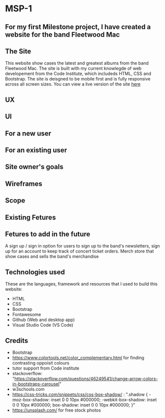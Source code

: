 # MSP-1
 For my first Milestone project, I have created a website for the band Fleetwood Mac
------------------------------------------- 

## The Site
This website show cases the latest and greatest albums from the band Fleetwood Mac. The site is built with my current knowlegde of web developement from the Code Institute, which includeds HTML, CSS and Bootstrap.
The site is deisgned to be mobile first and is fully responsive across all screen sizes.
You can view a live version of the site [here]()


## UX

## UI

## For a new user

## For an existing user

## Site owner's goals

## Wireframes

## Scope

## Existing Fetures

## Fetures to add in the future
A sign up / sign in option for users to sign up to the band's newsletters, sign up for an account to keep track of concert ticket orders.
Merch store that show cases and sells the band's merchandise

## Technologies used
These are the languages, framework and resources that I used to build this website:
- HTML
- CSS
- Bootstrap
- Fontawesome
- Github (Web and desktop app)
- Visual Studio Code (VS Code)

## Credits
- Bootstrap
- https://www.colortools.net/color_complementary.html for finding contrasting oppoisit colours
- tutor support from Code institute
- stackoverflow: "https://stackoverflow.com/questions/46249541/change-arrow-colors-in-bootstraps-carousel"
- w3schools.com
- https://css-tricks.com/snippets/css/css-box-shadow/ : ".shadow {
   -moz-box-shadow:    inset 0 0 10px #000000;
   -webkit-box-shadow: inset 0 0 10px #000000;
   box-shadow:         inset 0 0 10px #000000;
}"
- https://unsplash.com/ for free stock photos